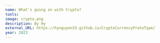 ```yaml
---
name: What's going on with Crypto? 
tools: 
image: crypto.png
description: By Hy
external_URL: https://hynguyen33.github.io/CryptoCurrencyProtoType/
year: 2023
---
```


